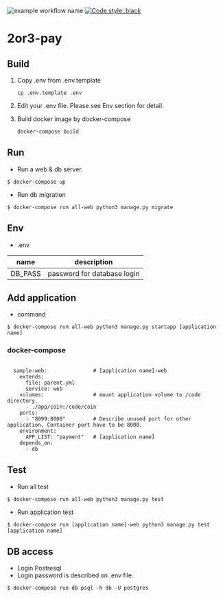 ![example workflow name](https://github.com/2or3/2or3-pay/workflows/Python%20package/badge.svg)
[![Code style: black](https://img.shields.io/badge/code%20style-black-000000.svg)](https://github.com/psf/black)

# 2or3-pay

## Build
1. Copy .env from .env.template

    ```
    cp .env.template .env
    ```

1. Edit your .env file. Please see Env section for detail.

1. Build docker image by docker-compose

    ``
    docker-compose build
    ``

## Run
- Run a web & db server.

```
$ docker-compose up
```

- Run db migration

```
$ docker-compose run all-web python3 manage.py migrate
```

## Env
- .env

| name | description |
| - | - |
| DB_PASS | password for database login |

## Add application
- command

```
$ docker-compose run all-web python3 manage.py startapp [application name]
```

### docker-compose

```

  sample-web:               # [application name]-web
    extends:
      file: parent.yml
      service: web
    volumes:                # mount application volume to /code directory.
      - ./app/coin:/code/coin
    ports:
      - "8099:8000"         # Describe unused port for other application. Container port have to be 8000.
    environment:
      APP_LIST: "payment"   # [application name]
    depends_on:
      - db

```

## Test
- Run all test

```
$ docker-compose run all-web python3 manage.py test
```

- Run application test

```
$ docker-compose run [application name]-web python3 manage.py test [application name]
```

## DB access
- Login Postresql
- Login password is described on .env file.

```
$ docker-compose run db psql -h db -U postgres
```